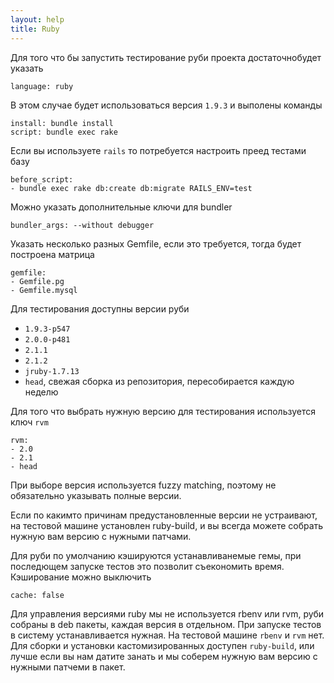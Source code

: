 ```yaml
---
layout: help
title: Ruby
---
```


Для того что бы запустить тестирование руби проекта достаточнобудет указать

    language: ruby

В этом случае будет использоваться версия ``1.9.3`` и выполены команды

    install: bundle install
    script: bundle exec rake

Если вы используете ``rails`` то потребуется настроить преед тестами базу

    before_script:
    - bundle exec rake db:create db:migrate RAILS_ENV=test

Можно указать дополнительные ключи для bundler

    bundler_args: --without debugger

Указать несколько разных Gemfile, если это требуется, тогда будет построена
матрица

    gemfile:
    - Gemfile.pg
    - Gemfile.mysql

Для тестирования доступны версии руби

* ``1.9.3-p547``
* ``2.0.0-p481``
* ``2.1.1``
* ``2.1.2``
* ``jruby-1.7.13``
* ``head``, свежая сборка из репозитория, пересобирается каждую неделю

Для того что выбрать нужную версию для тестирования используется ключ ``rvm``

    rvm:
    - 2.0
    - 2.1
    - head

При выборе версия используется fuzzy matching, поэтому не обязательно указывать полные
версии.

Если по какимто причинам предустановленные версии не устраивают, на тестовой машине
установлен ruby-build, и вы всегда можете собрать нужную вам версию с нужными патчами.

Для руби по умолчанию кэшируются устанавливанемые гемы, при последющем запуске тестов
это позволит съекономить время. Кэширование можно выключить

    cache: false


Для управления версиями ruby мы не используется rbenv или rvm, руби собраны в deb
пакеты, каждая версия в отдельном. При запуске тестов в систему устанавливается
нужная. На тестовой машине ``rbenv`` и ``rvm`` нет. Для сборки и установки кастомизированных
доступен ``ruby-build``, или лучше если вы нам датите занать и мы соберем нужную
вам версию с нужными патчеми в пакет.
